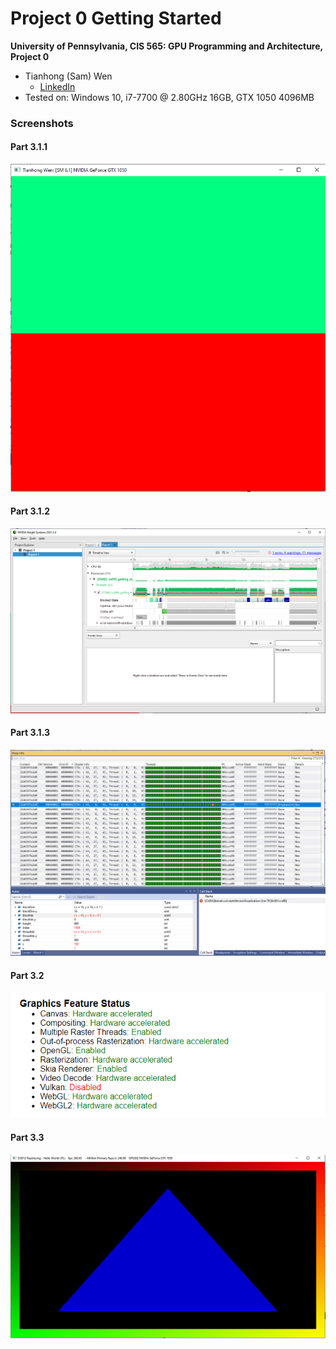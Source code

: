 Project 0 Getting Started
====================

**University of Pennsylvania, CIS 565: GPU Programming and Architecture, Project 0**

* Tianhong (Sam) Wen
  * [LinkedIn](https://www.linkedin.com/in/tianhongwen/)
* Tested on: Windows 10, i7-7700 @ 2.80GHz 16GB, GTX 1050 4096MB

### Screenshots

#### Part 3.1.1
![](images/3_1_1.PNG)

#### Part 3.1.2
![](images/3_1_2.PNG)

#### Part 3.1.3
![](images/3_1_3.PNG)

#### Part 3.2
![](images/3_2.PNG)

#### Part 3.3
![](images/3_3.PNG)


